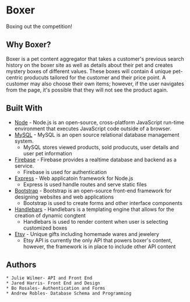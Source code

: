 # Boxer

Boxing out the competition!

## Why Boxer?

Boxer is a pet content aggregator that takes a customer's previous search history on the boxer site as well as details about
their pet and creates mystery boxes of different values. These boxes will contain 4 unique pet-centric producuts tailored 
for the customer and their price point. A customer may also choose their own items; however, if the user navigates from the page, it's possible that
they will not see the product again. 

## Built With

* [Node](https://nodejs.org/) - Node.js is an open-source, cross-platform JavaScript run-time environment that executes JavaScript code outside of a browser.
* [MySQL](https://www.mysql.com/) - MySQL is an open source relational database management system. 
    * MySQL stores viewed products, sold producuts, user details and user pet information
* [Firebase](https://firebase.google.com/) - Firebase provides a realtime database and backend as a service. 
    * Firebase is used for authentication   
* [Express](https://expressjs.com/) - Web applicatoin framework for Node.js
    * Express is used handle routes and serve static files
* [Bootstrap](https://getbootstrap.com/) - Bootstrap is an open-source front-end framework for designing websites and web applications
    * Bootstrap is used to create forms and other interface components
* [Handlebars](https://handlebarsjs.com/) - Handlebars is a templating engine that allows for the creation of dynamic congtent
    * Handlebars is used to render content when user is selecting customized boxes
* [Etsy](https://www.etsy.com/developers/documentation/getting_started/api_basics) - Unique gifts including homemade wares and jewelery
    * Etsy API is currently the only API that powers boxer's content, however, the framework is in place to include other API content


## Authors
    * Julie Wilmer- API and Front End
    * Jared Harris- Front End and Design
    * Bo Rosales- Authentication and Forms
    * Andrew Robles- Database Schema and Programming 






